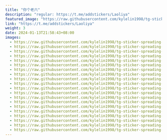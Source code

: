 ```yaml
---
title: "你个老六"
description: "regular: https://t.me/addstickers/Laoliya"
featured_image: "https://raw.githubusercontent.com/kylelin1998/tg-sticker-spreading-worldwide-images/main/img/2d6517d2-4f83-4ce6-ae33-aaf69be814da.jpg"
link: "https://t.me/addstickers/Laoliya"
weight: 3
date: 2024-01-13T21:58:43+08:00
images:
  - https://raw.githubusercontent.com/kylelin1998/tg-sticker-spreading-worldwide-images/main/img/2d6517d2-4f83-4ce6-ae33-aaf69be814da.jpg
  - https://raw.githubusercontent.com/kylelin1998/tg-sticker-spreading-worldwide-images/main/img/883fac88-ad63-4426-ad89-b3f29d081ac6.jpg
  - https://raw.githubusercontent.com/kylelin1998/tg-sticker-spreading-worldwide-images/main/img/072def82-a482-492c-bb64-227912c64276.jpg
  - https://raw.githubusercontent.com/kylelin1998/tg-sticker-spreading-worldwide-images/main/img/c01cc37b-0cc6-4c74-a899-96abbb7b14bd.jpg
  - https://raw.githubusercontent.com/kylelin1998/tg-sticker-spreading-worldwide-images/main/img/c932bf9a-6603-4dd5-a980-754dc872de89.jpg
  - https://raw.githubusercontent.com/kylelin1998/tg-sticker-spreading-worldwide-images/main/img/9b9e4856-6264-4ca3-86f1-7755ba67dadf.jpg
  - https://raw.githubusercontent.com/kylelin1998/tg-sticker-spreading-worldwide-images/main/img/3cb6079f-2166-4744-91b4-ae5feb3a83ad.jpg
  - https://raw.githubusercontent.com/kylelin1998/tg-sticker-spreading-worldwide-images/main/img/5405eda6-ec36-448e-992b-995633a44e44.jpg
  - https://raw.githubusercontent.com/kylelin1998/tg-sticker-spreading-worldwide-images/main/img/4de3a8f1-94c5-4de1-915d-2547554dee73.jpg
  - https://raw.githubusercontent.com/kylelin1998/tg-sticker-spreading-worldwide-images/main/img/baba5f2c-c8bc-48d3-adf9-df87e256e376.jpg
  - https://raw.githubusercontent.com/kylelin1998/tg-sticker-spreading-worldwide-images/main/img/ae8c88cf-4187-4389-93d4-06b57e88dd15.jpg
  - https://raw.githubusercontent.com/kylelin1998/tg-sticker-spreading-worldwide-images/main/img/f8991cdb-c75e-4556-83b4-4826796b20c5.jpg
  - https://raw.githubusercontent.com/kylelin1998/tg-sticker-spreading-worldwide-images/main/img/ae33bd93-c309-4baa-a7b0-1cfce5842ca7.jpg
  - https://raw.githubusercontent.com/kylelin1998/tg-sticker-spreading-worldwide-images/main/img/c80f285e-bd5f-4418-96b2-6a0a9e75daa3.jpg
  - https://raw.githubusercontent.com/kylelin1998/tg-sticker-spreading-worldwide-images/main/img/2ff72d3e-e665-4219-a1bf-77547e578772.jpg
  - https://raw.githubusercontent.com/kylelin1998/tg-sticker-spreading-worldwide-images/main/img/a9f2b358-871f-459d-99d9-e2de881554d8.jpg
  - https://raw.githubusercontent.com/kylelin1998/tg-sticker-spreading-worldwide-images/main/img/ad5f0b54-3e97-4ddd-a521-84b0ea80b18c.jpg
  - https://raw.githubusercontent.com/kylelin1998/tg-sticker-spreading-worldwide-images/main/img/0b9554fb-7b62-4f6c-84a0-0acb52abe6bb.jpg
  - https://raw.githubusercontent.com/kylelin1998/tg-sticker-spreading-worldwide-images/main/img/eb0c4cbf-a2a5-412b-b756-fe1f244fb3fb.jpg
  - https://raw.githubusercontent.com/kylelin1998/tg-sticker-spreading-worldwide-images/main/img/14450d03-392e-43e1-ae93-33a00af874e7.jpg
---
```

